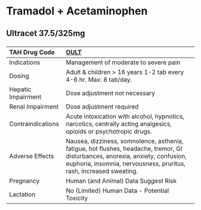 # Tramadol + Acetaminophen

## Ultracet 37.5/325mg

##### 

| TAH Drug Code      | [OULT](https://www.tahsda.org.tw/drugs/hissearch.php?drug_code=OULT)                                                                                                                                 |
|:-------------------|:-----------------------------------------------------------------------------------------------------------------------------------------------------------------------------------------------------|
| Indications        | Management of moderate to severe pain                                                                                                                                                                |
| Dosing             | Adult & children > 16 years 1-2 tab every 4-6 hr. Max: 8 tab/day.                                                                                                                                    |
| Hepatic Impairment | Dose adjustment not necessary                                                                                                                                                                        |
| Renal Impairment   | Dose adjustment required                                                                                                                                                                             |
| Contraindications  | Acute intoxication with alcohol, hypnotics, narcotics, centrally acting analgesics, opioids or psychotropic drugs.                                                                                   |
| Adverse Effects    | Nausea, dizziness, somnolence, asthenia, fatigue, hot flushes, headache, tremor, GI disturbances, anorexia, anxiety, confusion, euphoria, insomnia, nervousness, pruritus, rash, increased sweating. |
| Pregnancy          | Human (and Animal) Data Suggest Risk                                                                                                                                                                 |
| Lactation          | No (Limited) Human Data - Potential Toxicity                                                                                                                                                         |

